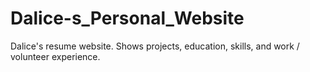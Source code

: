 # Dalice-s_Personal_Website
Dalice's resume website. Shows projects, education, skills, and work / volunteer experience. 

